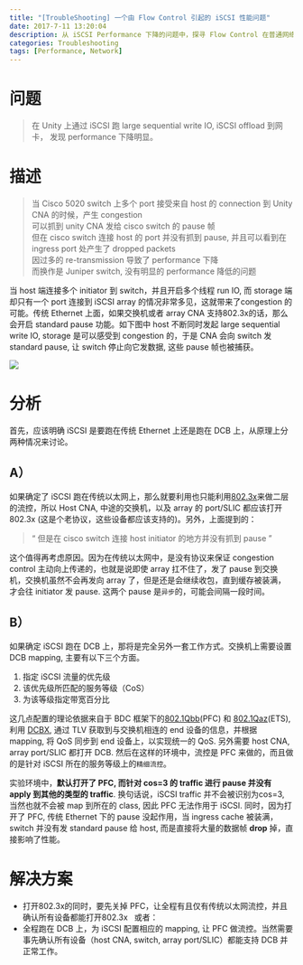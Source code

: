 ```yaml
---
title: "[TroubleShooting] 一个由 Flow Control 引起的 iSCSI 性能问题"
date: 2017-7-11 13:20:04
description: 从 iSCSI Performance 下降的问题中，探寻 Flow Control 在普通网络和数据中心增强以太网（DCB）中的不同表现。
categories: Troubleshooting
tags: [Performance, Network]
---
```



# 问题
> 在 Unity 上通过 iSCSI 跑 large sequential write IO, iSCSI offload 到网卡， 发现 performance 下降明显。

# 描述
> 当 Cisco 5020 switch 上多个 port 接受来自 host 的 connection 到 Unity CNA 的时候，产生 congestion  
> 可以抓到 unity CNA 发给 cisco switch 的 pause 帧  
> 但在 cisco switch 连接 host 的 port 并没有抓到 pause, 并且可以看到在 ingress port 处产生了 dropped packets  
> 因过多的 re-transmission 导致了 performance 下降  
> 而换作是 Juniper switch, 没有明显的 performance 降低的问题  

当 host 端连接多个 initiator 到 switch，并且开启多个线程 run IO, 而 storage 端却只有一个 port 连接到 iSCSI array 的情况非常多见，这就带来了congestion 的可能。传统 Ethernet 上面，如果交换机或者 array CNA 支持802.3x的话，那么会开启 standard pause 功能。如下图中 host 不断同时发起 large sequential write IO, storage 是可以感受到 congestion 的，于是 CNA 会向 switch 发 standard pause, 让 switch 停止向它发数据, 这些 pause 帧也被捕获。

<img src="iSCSI-pete.png">


# 分析
首先，应该明确 iSCSI 是要跑在传统 Ethernet 上还是跑在 DCB 上，从原理上分两种情况来讨论。

## A）  
如果确定了 iSCSI 跑在传统以太网上，那么就要利用也只能利用[802.3x](https://en.wikipedia.org/wiki/Ethernet_flow_control)来做二层的流控，所以 Host CNA, 中途的交换机，以及 array 的 port/SLIC 都应该打开802.3x (这是个老协议，这些设备都应该支持的)。另外，上面提到的：

> “ 但是在 cisco switch 连接 host initiator 的地方并没有抓到 pause ”


这个值得再考虑原因。因为在传统以太网中，是没有协议来保证 congestion control 主动向上传递的，也就是说即使 array 扛不住了，发了 pause 到交换机，交换机虽然不会再发向 array 了，但是还是会继续收包，直到缓存被装满，才会往 initiator 发 pause. 这两个 pause 是`异步`的，可能会间隔一段时间。

## B）  
如果确定 iSCSI 跑在 DCB 上，那将是完全另外一套工作方式。交换机上需要设置 DCB mapping, 主要有以下三个方面。
1. 指定 iSCSI 流量的优先级  
2. 该优先级所匹配的服务等级（CoS）  
3. 为该等级指定带宽百分比

这几点配置的理论依据来自于 BDC 框架下的[802.1Qbb](https://en.wikipedia.org/wiki/Ethernet_flow_control)(PFC) 和 [802.1Qaz](https://docs.microsoft.com/en-us/windows-hardware/drivers/network/enhanced-transmission-selection--ets--algorithm)(ETS), 利用 [DCBX](https://en.wikipedia.org/wiki/Link_Layer_Discovery_Protocol#Data_Center_Bridging_Capabilities_Exchange_Protocol), 通过 TLV 获取到与交换机相连的 end 设备的信息，并根据 mapping, 将 QoS 同步到 end 设备上，以实现统一的 QoS. 另外需要 host CNA, array port/SLIC 都打开 DCB. 然后在这样的环境中，流控是 PFC 来做的，而且做的是针对 iSCSI 所在的服务等级上的`精细流控`。

实验环境中，**默认打开了 PFC, 而针对 cos=3 的 traffic 进行 pause 并没有 apply 到其他的类型的 traffic**. 换句话说，iSCSI traffic 并不会被识别为cos=3, 当然也就不会被 map 到所在的 class, 因此 PFC 无法作用于 iSCSI. 同时，因为打开了 PFC, 传统 Ethernet 下的 pause 没起作用，当 ingress cache 被装满，switch 并没有发 standard pause 给 host, 而是直接将大量的数据帧 **drop** 掉，直接影响了性能。

# 解决方案
- 打开802.3x的同时，要先关掉 PFC，让全程有且仅有传统以太网流控，并且确认所有设备都能打开802.3x   或者：
- 全程跑在 DCB 上，为 iSCSI 配置相应的 mapping, 让 PFC 做流控。当然需要事先确认所有设备（host CNA, switch, array port/SLIC）都能支持 DCB 并正常工作。

